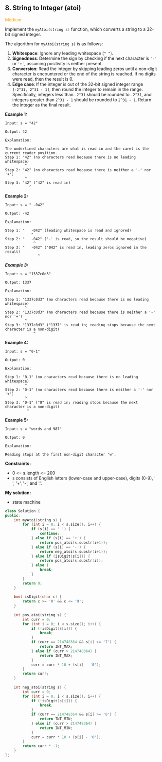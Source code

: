 ## 8. String to Integer (atoi)
<span style="color:orange">Medium</span>

Implement the `myAtoi(string s)` function, which converts a string to a 32-bit signed integer.

The algorithm for `myAtoi(string s)` is as follows:

1. **Whitespace**: Ignore any leading whitespace (`" "`).
2. **Signedness**: Determine the sign by checking if the next character is `'-'` or `'+'`, assuming positivity is neither present.
3. **Conversion**: Read the integer by skipping leading zeros until a non-digit character is encountered or the end of the string is reached. If no digits were read, then the result is 0.
4. **Edge case**: If the integer is out of the 32-bit signed integer range `[-2^31, 2^31 - 1]`, then round the integer to remain in the range. Specifically, integers less than `-2^31` should be rounded to `-2^31`, and integers greater than `2^31 - 1` should be rounded to `2^31 - 1`.
Return the integer as the final result.

**Example 1:**
```
Input: s = "42"

Output: 42

Explanation:

The underlined characters are what is read in and the caret is the current reader position.
Step 1: "42" (no characters read because there is no leading whitespace)
         ^
Step 2: "42" (no characters read because there is neither a '-' nor '+')
         ^
Step 3: "42" ("42" is read in)
           ^
```
**Example 2:**
```
Input: s = " -042"

Output: -42

Explanation:

Step 1: "   -042" (leading whitespace is read and ignored)
            ^
Step 2: "   -042" ('-' is read, so the result should be negative)
             ^
Step 3: "   -042" ("042" is read in, leading zeros ignored in the result)
               ^
```
***Example 3:***
```
Input: s = "1337c0d3"

Output: 1337

Explanation:

Step 1: "1337c0d3" (no characters read because there is no leading whitespace)
         ^
Step 2: "1337c0d3" (no characters read because there is neither a '-' nor '+')
         ^
Step 3: "1337c0d3" ("1337" is read in; reading stops because the next character is a non-digit)
             ^
```
**Example 4:**
```
Input: s = "0-1"

Output: 0

Explanation:

Step 1: "0-1" (no characters read because there is no leading whitespace)
         ^
Step 2: "0-1" (no characters read because there is neither a '-' nor '+')
         ^
Step 3: "0-1" ("0" is read in; reading stops because the next character is a non-digit)
          ^
```
**Example 5:**
```
Input: s = "words and 987"

Output: 0

Explanation:

Reading stops at the first non-digit character 'w'.
```
 

**Constraints:**

+ 0 <= s.length <= 200
+ s consists of English letters (lower-case and upper-case), digits (0-9), ' ', '+', '-', and '.'.

**My solution:**
+ state machine
```cpp
class Solution {
public:
    int myAtoi(string s) {
        for (int i = 0; i < s.size(); i++) {
            if (s[i] == ' ') {
                continue;
            } else if (s[i] == '+') {
                return pos_atoi(s.substr(i+1));
            } else if (s[i] == '-') {
                return neg_atoi(s.substr(i+1));
            } else if (isDigit(s[i])) {
                return pos_atoi(s.substr(i));
            } else {
                break;
            }
        }
        return 0;
    }
    
    bool isDigit(char c) {
        return c >= '0' && c <= '9';
    }
    
    int pos_atoi(string s) {
        int curr = 0;
        for (int i = 0; i < s.size(); i++) {
            if (!isDigit(s[i])) {
                break;
            }
            if (curr == 214748364 && s[i] >= '7') {
                return INT_MAX;
            } else if (curr > 214748364) {
                return INT_MAX;
            }
            curr = curr * 10 + (s[i] - '0');
        }
        return curr;
    }
    
    int neg_atoi(string s) {
        int curr = 0;
        for (int i = 0; i < s.size(); i++) {
            if (!isDigit(s[i])) {
                break;
            }
            if (curr == 214748364 && s[i] >= '8') {
                return INT_MIN;
            } else if (curr > 214748364) {
                return INT_MIN;
            }
            curr = curr * 10 + (s[i] - '0');
        }
        return curr * -1;
    }
};
```